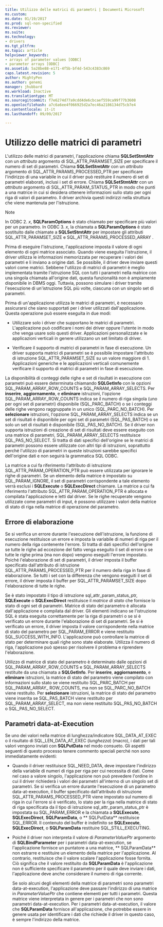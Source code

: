 ```yaml
---
title: Utilizzo delle matrici di parametri | Documenti Microsoft
ms.custom: 
ms.date: 01/19/2017
ms.prod: sql-non-specified
ms.reviewer: 
ms.suite: 
ms.technology:
- drivers
ms.tgt_pltfrm: 
ms.topic: article
helpviewer_keywords:
- arrays of parameter values [ODBC]
- parameter arrays [ODBC]
ms.assetid: 5a28be88-e171-4f5b-bf4d-543c4383c869
caps.latest.revision: 5
author: MightyPen
ms.author: genemi
manager: jhubbard
ms.workload: Inactive
ms.translationtype: MT
ms.sourcegitcommit: f7e6274d77a9cdd4de6cbcaef559ca99f77b3608
ms.openlocfilehash: a7c6a6ee4f066925d2a7ec46a2186134d75cb7e4
ms.contentlocale: it-it
ms.lasthandoff: 09/09/2017

---
```

# <a name="using-arrays-of-parameters"></a>Utilizzo delle matrici di parametri
L'utilizzo delle matrici di parametri, l'applicazione chiama **SQLSetStmtAttr** con un *attributo* argomento di SQL_ATTR_PARAMSET_SIZE per specificare il numero di set di parametri. Chiama **SQLSetStmtAttr** con un *attributo* argomento di SQL_ATTR_PARAMS_PROCESSED_PTR per specificare l'indirizzo di una variabile in cui il driver può restituire il numero di set di parametri elaborati, inclusi i set di errore. Chiama **SQLSetStmtAttr** con un *attributo* argomento di SQL_ATTR_PARAM_STATUS_PTR in modo che punti a una matrice in cui si desidera ottenere informazioni sullo stato per ogni riga di valori di parametro. Il driver archivia questi indirizzi nella struttura che viene mantenuta per l'istruzione.  
  
> [!NOTE]  
>  In ODBC 2. *x*, **SQLParamOptions** è stato chiamato per specificare più valori per un parametro. In ODBC 3. *x*, la chiamata a **SQLParamOptions** è stato sostituito dalle chiamate a **SQLSetStmtAttr** per impostare gli attributi SQL_ATTR_PARAMSET_SIZE e SQL_ATTR_PARAMS_PROCESSED_ARRAY .  
  
 Prima di eseguire l'istruzione, l'applicazione imposta il valore di ogni elemento di ogni matrice associato. Quando viene eseguita l'istruzione, il driver utilizza le informazioni memorizzata per recuperare i valori dei parametri e li inviano a origine dati. Se possibile, il driver deve inviare questi valori come matrici. Sebbene l'utilizzo di matrici di parametri è meglio implementata tramite l'istruzione SQL con tutti i parametri nella matrice con una singola chiamata all'origine dati, questa funzionalità non è ampiamente disponibile in DBMS oggi. Tuttavia, possono simulare i driver tramite l'esecuzione di un'istruzione SQL più volte, ciascuna con un singolo set di parametri.  
  
 Prima di un'applicazione utilizza le matrici di parametri, è necessario assicurarsi che siano supportati per i driver utilizzati dall'applicazione. Questa operazione può essere eseguita in due modi:  
  
-   Utilizzare solo i driver che supportano le matrici di parametri. L'applicazione può codificare i nomi dei driver oppure l'utente in modo che venga usare solo questi driver. Applicazioni personalizzate e le applicazioni verticali in genere utilizzano un set limitato di driver.  
  
-   Verificare il supporto di matrici di parametri in fase di esecuzione. Un driver supporta matrici di parametri se è possibile impostare l'attributo di istruzione SQL_ATTR_PARAMSET_SIZE su un valore maggiore di 1. Applicazioni generiche e le applicazioni verticali comunemente verificare il supporto di matrici di parametri in fase di esecuzione.  
  
 La disponibilità di conteggi delle righe e set di risultati in esecuzione con parametri può essere determinata chiamando **SQLGetInfo** con le opzioni SQL_PARAM_ARRAY_ROW_COUNTS e SQL_PARAM_ARRAY_SELECTS. Per **inserire**, **aggiornamento**, e **eliminare** istruzioni, l'opzione SQL_PARAM_ARRAY_ROW_COUNTS indica se il numero di riga singola (uno per ogni set di parametri) disponibile (SQL_PARC_BATCH) o se i conteggi delle righe vengono raggruppate in un unico (SQL_PARC_NO_BATCH). Per **selezionare** istruzioni, l'opzione SQL_PARAM_ARRAY_SELECTS indica se un set di risultati è disponibile per ogni set di parametri (SQL_PAS_BATCH) o se solo un set di risultati è disponibile (SQL_PAS_NO_BATCH). Se il driver non supporta istruzioni di creazione di set di risultati deve essere eseguito con una matrice di parametri, SQL_PARAM_ARRAY_SELECTS restituisce SQL_PAS_NO_SELECT. Si tratta di dati specifici dell'origine se le matrici di parametri possono essere utilizzate con altri tipi di istruzioni, soprattutto perché l'utilizzo di parametri in queste istruzioni sarebbe specifici dell'origine dati e non seguirà la grammatica SQL ODBC.  
  
 La matrice a cui fa riferimento l'attributo di istruzione SQL_ATTR_PARAM_OPERATION_PTR può essere utilizzata per ignorare le righe di parametri. Se un elemento della matrice è impostato su SQL_PARAM_IGNORE, il set di parametri corrispondente a tale elemento verrà esclusi i **SQLExecute** o **SQLExecDirect** chiamare. La matrice a cui fa riferimento l'attributo SQL_ATTR_PARAM_OPERATION_PTR è allocata e compilata l'applicazione e letti dal driver. Se le righe recuperate vengono utilizzate come parametri di input, è possono utilizzare i valori della matrice di stato di riga nella matrice di operazione del parametro.  
  
## <a name="error-processing"></a>Errore di elaborazione  
 Se si verifica un errore durante l'esecuzione dell'istruzione, la funzione di esecuzione restituisce un errore e imposta la variabile di numeri di riga per il numero della riga contenente l'errore. Si tratta di dati specifici dell'origine se tutte le righe ad eccezione del fatto venga eseguito il set di errore o se tutte le righe prima (ma non dopo) vengono eseguiti l'errore impostato. Poiché l'elaborazione di set di parametri, il driver imposta il buffer specificato dall'attributo di istruzione SQL_ATTR_PARAMS_PROCESSED_PTR per il numero della riga in fase di elaborazione. Se tutti i set con la differenza che vengono eseguiti il set di errore, il driver imposta il buffer per SQL_ATTR_PARAMSET_SIZE dopo l'elaborazione di tutte le righe.  
  
 Se è stato impostato il tipo di istruzione sql_attr_param_status_ptr, **SQLExecute** o **SQLExecDirect** restituisce il *matrice di stato* che fornisce lo stato di ogni set di parametri. Matrice di stato del parametro è allocata dall'applicazione e compilata dal driver. Gli elementi indicano se l'istruzione SQL è stata eseguita correttamente per la riga di parametri o se si è verificato un errore durante l'elaborazione di set di parametri. Se si è verificato un errore, il driver imposta il valore corrispondente nella matrice di stato del parametro per SQL_PARAM_ERROR e viene restituito SQL_SUCCESS_WITH_INFO. L'applicazione può controllare la matrice di stato per determinare quali righe sono state elaborate. Utilizza il numero di riga, l'applicazione può spesso per risolvere il problema e riprendere l'elaborazione.  
  
 Utilizzo di matrice di stato del parametro è determinato dalle opzioni di SQL_PARAM_ARRAY_ROW_COUNTS e SQL_PARAM_ARRAY_SELECTS restituite da una chiamata a **SQLGetInfo**. Per **inserire**, **aggiornamento**, e **eliminare** istruzioni, la matrice di stato del parametro viene compilato con informazioni sullo stato se viene restituito SQL_PARC_BATCH per SQL_PARAM_ARRAY_ ROW_COUNTS, ma non se SQL_PARC_NO_BATCH viene restituito. Per **selezionare** istruzioni, la matrice di stato del parametro viene inserita se SQL_PAS_BATCH viene restituito per SQL_PARAM_ARRAY_SELECT, ma non viene restituito SQL_PAS_NO_BATCH o SQL_PAS_NO_SELECT.  
  
## <a name="data-at-execution-parameters"></a>Parametri data-at-Execution  
 Se uno dei valori nella matrice di lunghezza/indicatore SQL_DATA_AT_EXEC o il risultato di SQL_LEN_DATA_AT_EXEC (*lunghezza*) (macro), i dati per tali valori vengono inviati con **SQLPutData** nel modo consueto. Gli aspetti seguenti di questo processo tenere commento speciali perché non sono immediatamente evidenti:  
  
-   Quando il driver restituisce SQL_NEED_DATA, deve impostare l'indirizzo della variabile di numeri di riga per riga per cui necessita di dati. Come nel caso a valore singolo, l'applicazione non può prevedere l'ordine in cui il driver richiederà i valori dei parametri all'interno di un singolo set di parametri. Se si verifica un errore durante l'esecuzione di un parametro data-at-execution, il buffer specificato dall'attributo di istruzione SQL_ATTR_PARAMS_PROCESSED_PTR viene impostato sul numero di riga in cui l'errore si è verificato, lo stato per la riga nella matrice di stato di riga specificata da il tipo di istruzione sql_attr_param_status_ptr è impostata su SQL_PARAM_ERROR e la chiamata a **SQLExecute**, **SQLExecDirect**, **SQLParamData**, o ** SQLPutData** restituisce SQL_ERROR. Il contenuto del buffer è indefinito se **SQLExecute**, **SQLExecDirect**, o **SQLParamData** restituire SQL_STILL_EXECUTING.  
  
-   Poiché il driver non interpreta il valore di *ParameterValuePtr* argomento di **SQLBindParameter** per i parametri data-at-execution, se l'applicazione fornisce un puntatore a una matrice, ** SQLParamData** non estrarre e restituire un elemento della matrice per l'applicazione. Al contrario, restituisce che il valore scalare l'applicazione fosse fornita. Ciò significa che il valore restituito da **SQLParamData** è l'applicazione non è sufficiente specificare il parametro per il quale deve inviare i dati, l'applicazione deve anche considerare il numero di riga corrente.  
  
     Se solo alcuni degli elementi della matrice di parametri sono parametri data-at-execution, l'applicazione deve passare l'indirizzo di una matrice in *ParameterValuePtr* che contiene elementi per tutti i parametri. Questa matrice viene interpretata in genere per i parametri che non sono parametri data-at-execution. Per i parametri data-at-execution, il valore che **SQLParamData** fornisce all'applicazione, che potrebbe essere in genere usata per identificare i dati che richiede il driver in questo caso, è sempre l'indirizzo della matrice.

